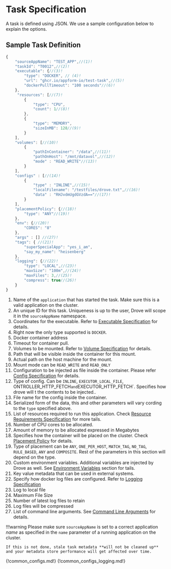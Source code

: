 # Task Specification

A task is defined using JSON. We use a sample configuration below to explain the options.

## Sample Task Definition

```js
{
    "sourceAppName": "TEST_APP",//(1)!
    "taskId": "T0012",//(2)!
    "executable": {//(3)!
        "type": "DOCKER", // (4)!
        "url": "ghcr.io/appform-io/test-task",//(5)!
        "dockerPullTimeout": "100 seconds"//(6)!
    },
     "resources": [//(7)!
        {
            "type": "CPU",
            "count": 1//(8)!
        },
        {
            "type": "MEMORY",
            "sizeInMB": 128//(9)!
        }
    ],
    "volumes": [//(10)!
        {
            "pathInContainer": "/data",//(11)!
            "pathOnHost": "/mnt/datavol",//(12)!
            "mode" : "READ_WRITE"//(13)!
        }
    ],
    "configs" : [//(14)!
        {
            "type" : "INLINE",//(15)!
            "localFilename": "/testfiles/drove.txt",//(16)!
            "data" : "RHJvdmUgdGVzdA=="//(17)!
        }
    ],
    "placementPolicy": {//(18)!
        "type": "ANY"//(19)!
    },
    "env": {//(20)!
        "CORES": "8"
    },
    "args" : [] //(27)!
    "tags": { //(21)!
        "superSpecialApp": "yes_i_am",
        "say_my_name": "heisenberg"
    },
    "logging": {//(22)!
        "type": "LOCAL",//(23)!
        "maxSize": "100m",//(24)!
        "maxFiles": 3,//(25)!
        "compress": true//(26)!
    }
}
```

1. Name of the `application` that has started the task. Make sure this is a valid application on the cluster.
2. An unique ID for this task. Uniqueness is up to the user, Drove will scope it in the `sourceAppName` namespace.
3. Coordinates for the executable. Refer to [Executable Specification](#executable-specification) for details.
4. Right now the only type supported is `DOCKER`.
5. Docker container address
6. Timeout for container pull.
7. Volumes to be mounted. Refer to [Volume Specification](#volume-specification) for details.
8. Path that will be visible inside the container for this mount.
9. Actual path on the host machine for the mount.
10. Mount mode can be `READ_WRITE` and `READ_ONLY`
11. Configuration to be injected as file inside the container. Please refer  [Config Specification](#config-specification) for details.
12. Type of config. Can be `INLINE`, `EXECUTOR_LOCAL_FILE`, ONTROLLER_HTTP_FETCH` and `EXECUTOR_HTTP_FETCH`. Specifies how drove will t the contents to be injected..
13. File name for the config inside the container.
14. Serialized form of the data, this and other parameters will vary cording to the `type` specified above.
15. List of resources required to run this application. Check [Resource Requirements Specification](#resource-requirements-specification) for more tails.
16. Number of CPU cores to be allocated.
17. Amount of memory to be allocated expressed in Megabytes
18. Specifies how the container will be placed on the cluster. Check [Placement Policy](#placement-policy-specification) for details.
19. Type of placement can be `ANY`, `ONE_PER_HOST`, `MATCH_TAG`, `NO_TAG`, `RULE_BASED`, `ANY` and `COMPOSITE`. Rest of the parameters in this section will depend on the type.
20. Custom environment variables. Additional variables are injected by Drove  as well. See [Environment Variables](#environment-variables) section for tails.
21. Key value metadata that can be used in external systems.
22. Specify how docker log files are configured. Refer to [Logging Specification](#logging-specification)
23. Log to local file
24. Maximum File Size
25. Number of latest log files to retain
26. Log files will be compressed
27. List of command line arguments. See [Command Line Arguments](#command-line-arguments) for details.

!!!warning
    Please make sure `sourceAppName` is set to a correct application _name_ as specified in the `name` parameter of a running application on the cluster.

    If this is not done, stale task metadata **will not be cleaned up** and your metadata store performance will get affected over time.

{!common_configs.md!}
{!common_configs_logging.md!}
